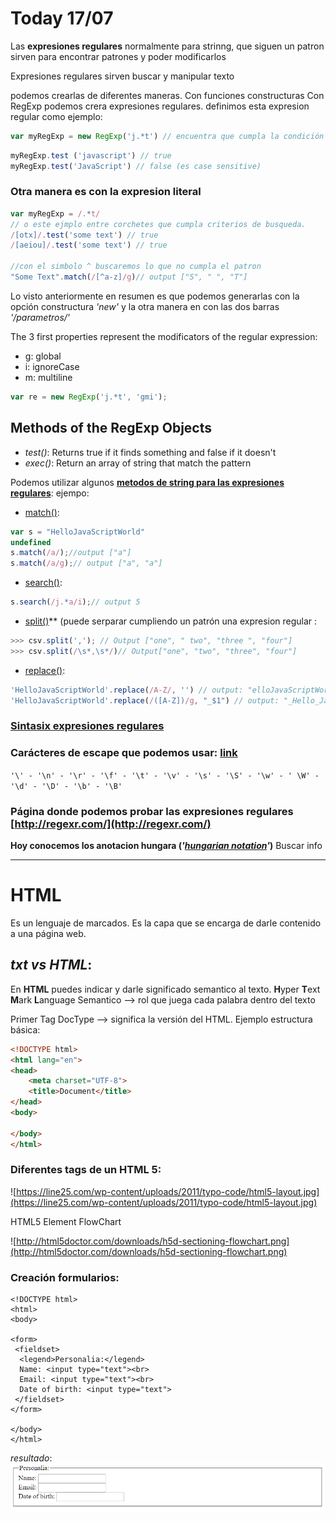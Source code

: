 
# Today 17/07

Las **expresiones regulares** normalmente para strinng, que siguen un patron sirven para encontrar patrones y poder modificarlos

Expresiones regulares sirven buscar y manipular texto

podemos crearlas de diferentes maneras.
Con funciones constructuras
Con RegExp podemos crera expresiones regulares.
definimos esta expresion regular como ejemplo:
```javascript
var myRegExp = new RegExp('j.*t') // encuentra que cumpla la condición que empieza por 'j' y termina en 't', aquí dará true
```

```javascript
myRegExp.test ('javascript') // true
myRegExp.test('JavaScript') // false (es case sensitive)
```

### Otra manera es con la expresion literal
```javascript
var myRegExp = /.*t/
// o este ejmplo entre corchetes que cumpla criterios de busqueda.
/[otx]/.test('some text') // true
/[aeiou]/.test('some text') // true

//con el simbolo ^ buscaremos lo que no cumpla el patron
"Some Text".match(/[^a-z]/g)// output ["S", " ", "T"]

```

Lo visto anteriormente en resumen es que podemos generarlas con la opción constructura *'new'* y la otra manera en con las dos barras *'/parametros/'*

The 3 first properties represent the modificators of the regular expression:

*   g: global
*   i: ignoreCase
*   m: multiline

```javascript
var re = new RegExp('j.*t', 'gmi');
```

## Methods of the RegExp Objects

*   *test()*: Returns true if it finds something and false if it doesn't
*   *exec()*: Return an array of string that match the pattern

Podemos utilizar algunos **[metodos de string para las expresiones regulares](https://github.com/juanmaguitar/javascript-notes/tree/master/markdown-en/08-regular-expressions#string-methods-that-accept-regular-expressions)**:
ejempo:

-   [match()](https://developer.mozilla.org/en/JavaScript/Reference/Global_Objects/String/match):

```javascript
var s = "HelloJavaScriptWorld"
undefined
s.match(/a/);//output ["a"]
s.match(/a/g);// output ["a", "a"]
```

-   [search()](https://developer.mozilla.org/en/JavaScript/Reference/Global_Objects/String/search):

```javascript
s.search(/j.*a/i);// output 5
```

-   [split()](https://developer.mozilla.org/en-US/docs/Web/JavaScript/Reference/Global_Objects/String/split)** (puede serparar cumpliendo un patrón una expresion regular :

```javascript
>>> csv.split(','); // Output ["one", " two", "three ", "four"]
>>> csv.split(/\s*,\s*/)// Output["one", "two", "three", "four"]
```

-   [replace()](https://developer.mozilla.org/en/JavaScript/Reference/Global_Objects/String/replace):

```javascript
'HelloJavaScriptWorld'.replace(/A-Z/, '') // output: "elloJavaScriptWorld"
'HelloJavaScriptWorld'.replace(/([A-Z])/g, "_$1") // output: "_Hello_Java_Script_World"

```

### [Sintasix expresiones regulares](https://github.com/juanmaguitar/javascript-notes/tree/master/markdown-en/08-regular-expressions#regular-expression-syntax)

### Carácteres de escape que podemos usar: [link](https://github.com/juanmaguitar/javascript-notes/tree/master/markdown-en/08-regular-expressions#)

``'\' - '\n' - '\r' - '\f' - '\t' - '\v' - '\s' - '\S' - '\w' - ' \W' - '\d' - '\D' - '\b' - '\B'``


### Página donde podemos probar las expresiones regulares [http://regexr.com/](http://regexr.com/)

**Hoy conocemos los anotacion hungara (*'[hungarian notation](https://en.wikipedia.org/wiki/Hungarian_notation)'*)** Buscar info

---

# HTML
Es un lenguaje de marcados. Es la capa que se encarga de darle contenido a una página web.

## *txt vs HTML*:

En **HTML** puedes indicar y darle significado semantico al texto.
**H**yper **T**ext **M**ark **L**anguage
Semantico --> rol que juega cada palabra dentro del texto

Primer Tag DocType --> significa la versión del HTML.
Ejemplo estructura básica:

```html
<!DOCTYPE html>
<html lang="en">
<head>
    <meta charset="UTF-8">
    <title>Document</title>
</head>
<body>
    
</body>
</html>
```

### Diferentes tags de un HTML 5:

![https://line25.com/wp-content/uploads/2011/typo-code/html5-layout.jpg](https://line25.com/wp-content/uploads/2011/typo-code/html5-layout.jpg)


HTML5 Element FlowChart

![http://html5doctor.com/downloads/h5d-sectioning-flowchart.png](http://html5doctor.com/downloads/h5d-sectioning-flowchart.png)

### Creación formularios:

```
<!DOCTYPE html>
<html>
<body>

<form>
 <fieldset>
  <legend>Personalia:</legend>
  Name: <input type="text"><br>
  Email: <input type="text"><br>
  Date of birth: <input type="text">
 </fieldset>
</form>

</body>
</html>
```
    
*resultado*:
 ![img](img/fieldtext.png)
